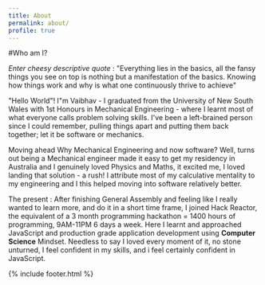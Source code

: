 ```yaml
---
title: About
permalink: about/
profile: true
---
```


#Who am I?      


 *Enter cheesy descriptive quote* : "Everything lies in the basics, all the fansy things you see on top is nothing but a manifestation of the basics. Knowing how things work and why is what one continuously thrive to achieve" 


"Hello World"! I"m Vaibhav - I graduated from the University of New South Wales with 1st Honours in Mechanical Engineering - where I learnt most of what everyone calls problem solving skills. I've been a left-brained person since I could remember, pulling things apart and putting them back together; let it be software or mechanics.   
        
 Moving ahead Why Mechanical Engineering and now software? Well, turns out being a Mechanical engineer made it easy to get my residency in Australia and I genuinely loved Physics and Maths, it excited me, I loved landing that solution - a rush! I attribute most of my calculative mentality to my engineering and I this helped moving into software relatively better. 
 
 The present : After finishing General Assembly and feeling like I really wanted to learn more, and do it in a short time frame, I joined Hack Reactor, the equivalent of a 3 month programming hackathon = 1400 hours of programming, 9AM-11PM 6 days a week. Here I learnt and approached JavaScript and production grade application development using <strong>Computer Science</strong> Mindset. Needless to say I loved every moment of it, no stone unturned, I feel confident in my skills, and i feel certainly confident in JavaScript. 


{% include footer.html %}
